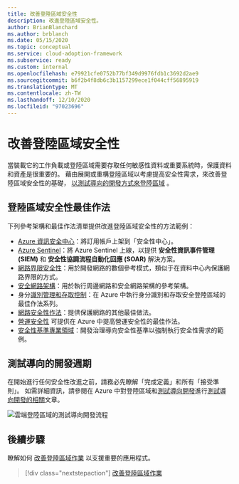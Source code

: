 ```yaml
---
title: 改善登陸區域安全性
description: 改進登陸區域安全性。
author: BrianBlanchard
ms.author: brblanch
ms.date: 05/15/2020
ms.topic: conceptual
ms.service: cloud-adoption-framework
ms.subservice: ready
ms.custom: internal
ms.openlocfilehash: e79921cfe0752b77bf349d9976fdb1c3692d2ae9
ms.sourcegitcommit: b6f2b4f8db6c3b1157299ece1f044cff56895919
ms.translationtype: MT
ms.contentlocale: zh-TW
ms.lasthandoff: 12/10/2020
ms.locfileid: "97023696"
---
```

# <a name="improve-landing-zone-security"></a>改善登陸區域安全性

當裝載它的工作負載或登陸區域需要存取任何敏感性資料或重要系統時，保護資料和資產是很重要的。 藉由展開或重構登陸區域以考慮提高安全性需求，來改善登陸區域安全性的基礎， [以測試導向的開發方式來登陸區域](./test-driven-development.md) 。

## <a name="landing-zone-security-best-practices"></a>登陸區域安全性最佳作法

下列參考架構和最佳作法清單提供改進登陸區域安全性的方法範例：

- [Azure 資訊安全中心](/azure/security-center/security-center-get-started?toc=/azure/cloud-adoption-framework/toc.json&bc=/azure/cloud-adoption-framework/_bread/toc.json)：將訂用帳戶上架到「安全性中心」。
- [Azure Sentinel](/azure/sentinel/quickstart-onboard?toc=/azure/cloud-adoption-framework/toc.json&bc=/azure/cloud-adoption-framework/_bread/toc.json)：將 Azure Sentinel 上線，以提供 **安全性資訊事件管理 (SIEM)** 和 **安全性協調流程自動化回應 (SOAR)** 解決方案。
- [網路界限安全性](../../reference/networking-vdc.md)：用於開發網路的數個參考模式，類似于在資料中心內保護網路界限的方式。
- [安全網路架構](/azure/architecture/reference-architectures/dmz/secure-vnet-dmz?toc=/azure/cloud-adoption-framework/toc.json&bc=/azure/cloud-adoption-framework/_bread/toc.json)：用於執行周邊網路和安全網路架構的參考架構。
- 身分[識別管理和存取控制](/azure/security/fundamentals/identity-management-best-practices?toc=/azure/cloud-adoption-framework/toc.json&bc=/azure/cloud-adoption-framework/_bread/toc.json)：在 Azure 中執行身分識別和存取安全登陸區域的最佳作法系列。
- [網路安全性作法](/azure/security/fundamentals/network-best-practices?toc=/azure/cloud-adoption-framework/toc.json&bc=/azure/cloud-adoption-framework/_bread/toc.json)：提供保護網路的其他最佳做法。
- [營運安全性](/azure/security/fundamentals/operational-best-practices?toc=/azure/cloud-adoption-framework/toc.json&bc=/azure/cloud-adoption-framework/_bread/toc.json) 可提供在 Azure 中提高營運安全性的最佳作法。
- [安全性基準專業領域](../../govern/guides/complex/security-baseline-improvement.md#incremental-improvement-of-best-practices)：開發治理導向安全性基準以強制執行安全性需求的範例。

## <a name="test-driven-development-cycle"></a>測試導向的開發週期

在開始進行任何安全性改進之前，請務必先瞭解「完成定義」和所有「接受準則」。 如需詳細資訊，請參閱在 Azure 中對登陸區域和[測試導向開發](./azure-test-driven-development.md)進行[測試導向開發的相關](./test-driven-development.md)文章。

![雲端登陸區域的測試導向開發流程](../../_images/ready/test-driven-development-process.png)

## <a name="next-steps"></a>後續步驟

瞭解如何 [改善登陸區域作業](./landing-zone-operations.md) 以支援重要的應用程式。

> [!div class="nextstepaction"]
> [改善登陸區域作業](./landing-zone-operations.md)
